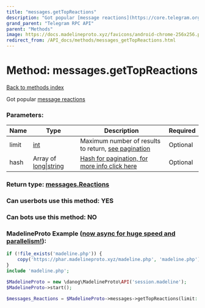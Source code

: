 ```yaml
---
title: "messages.getTopReactions"
description: "Got popular [message reactions](https://core.telegram.org/api/reactions)"
grand_parent: "Telegram RPC API"
parent: "Methods"
image: https://docs.madelineproto.xyz/favicons/android-chrome-256x256.png
redirect_from: /API_docs/methods/messages_getTopReactions.html
---
```

# Method: messages.getTopReactions
[Back to methods index](index.html)



Got popular [message reactions](https://core.telegram.org/api/reactions)

### Parameters:

| Name     |    Type       | Description | Required |
|----------|---------------|-------------|----------|
|limit|[int](/API_docs/types/int.html) | Maximum number of results to return, [see pagination](https://core.telegram.org/api/offsets) | Optional|
|hash|Array of [long\|string](/API_docs/types/long\|string.html) | [Hash for pagination, for more info click here](https://core.telegram.org/api/offsets#hash-generation) | Optional|


### Return type: [messages.Reactions](/API_docs/types/messages.Reactions.html)

### Can userbots use this method: **YES**

### Can bots use this method: **NO**


### MadelineProto Example ([now async for huge speed and parallelism!](https://docs.madelineproto.xyz/docs/ASYNC.html)):


```php
if (!file_exists('madeline.php')) {
    copy('https://phar.madelineproto.xyz/madeline.php', 'madeline.php');
}
include 'madeline.php';

$MadelineProto = new \danog\MadelineProto\API('session.madeline');
$MadelineProto->start();

$messages_Reactions = $MadelineProto->messages->getTopReactions(limit: $int, hash: [$long\|string, $long\|string], );
```

